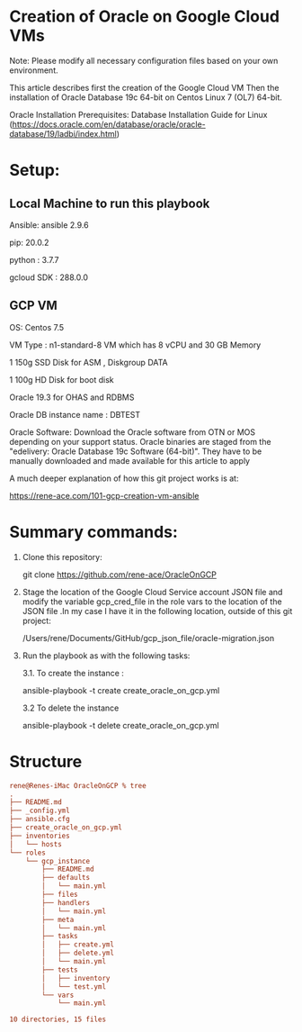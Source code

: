 # Creation of Oracle on Google Cloud VMs

Note: Please modify all necessary configuration files based on your own environment.

This article describes first the creation of the Google Cloud VM 
Then the installation of Oracle Database 19c 64-bit on Centos Linux 7 (OL7) 64-bit.

Oracle Installation Prerequisites: Database Installation Guide for Linux 
(https://docs.oracle.com/en/database/oracle/oracle-database/19/ladbi/index.html)

# Setup: 

## Local Machine to run this playbook

Ansible: ansible 2.9.6

pip: 20.0.2

python : 3.7.7

gcloud SDK : 288.0.0

## GCP VM 

OS: Centos 7.5 

VM Type : n1-standard-8 VM which has 8 vCPU  and 30 GB Memory 

1 150g SSD Disk for ASM , Diskgroup DATA

1 100g HD Disk for boot disk

Oracle 19.3 for OHAS and RDBMS

Oracle DB instance name : DBTEST

Oracle Software: Download the Oracle software from OTN or MOS depending on your support status. Oracle binaries are staged from the "edelivery: Oracle Database 19c Software (64-bit)". They have to be manually downloaded and made available for this article to apply 

A much deeper explanation of how this git project works is at:

https://rene-ace.com/101-gcp-creation-vm-ansible

# Summary commands: 

1. Clone this repository:

   git clone https://github.com/rene-ace/OracleOnGCP

2. Stage the location of the Google Cloud Service account JSON file and modify the variable gcp_cred_file in the role vars to the location of the JSON file .In my case I have it in the following location, outside of this git project:

   /Users/rene/Documents/GitHub/gcp_json_file/oracle-migration.json

3. Run the playbook as with the following tasks:

   3.1. To create the instance :
   
     ansible-playbook -t create create_oracle_on_gcp.yml 
     
   3.2  To delete the instance
   
     ansible-playbook -t delete create_oracle_on_gcp.yml

# Structure
```ini
rene@Renes-iMac OracleOnGCP % tree
.
├── README.md
├── _config.yml
├── ansible.cfg
├── create_oracle_on_gcp.yml
├── inventories
│   └── hosts
└── roles
    └── gcp_instance
        ├── README.md
        ├── defaults
        │   └── main.yml
        ├── files
        ├── handlers
        │   └── main.yml
        ├── meta
        │   └── main.yml
        ├── tasks
        │   ├── create.yml
        │   ├── delete.yml
        │   └── main.yml
        ├── tests
        │   ├── inventory
        │   └── test.yml
        └── vars
            └── main.yml

10 directories, 15 files
```
